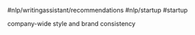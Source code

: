 #nlp/writingassistant/recommendations
#nlp/startup 
#startup

 company-wide style and brand consistency